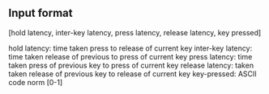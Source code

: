 ## Input format

[hold latency, inter-key latency, press latency, release latency, key pressed]

hold latency: time taken press to release of current key
inter-key latency: time taken release of previous to press of current key
press latency: time taken press of previous key to press of current key
release latency: taken taken release of previous key to release of current key
key-pressed: ASCII code norm [0-1]